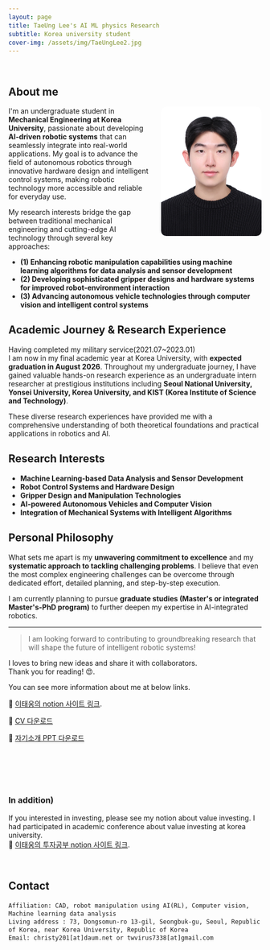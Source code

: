 ```yaml
---
layout: page
title: TaeUng Lee's AI ML physics Research 
subtitle: Korea university student
cover-img: /assets/img/TaeUngLee2.jpg
---
```


<br/>

## About me

<img src="/assets/img/TaeUngLee.jpg" width="200" style="float: right; margin-left: 20px; margin-bottom: 20px; border-radius: 10px;" alt="Profile Picture">


I'm an undergraduate student in **Mechanical Engineering at Korea University**, passionate about developing **AI-driven robotic systems** that can seamlessly integrate into real-world applications. My goal is to advance the field of autonomous robotics through innovative hardware design and intelligent control systems, making robotic technology more accessible and reliable for everyday use.

My research interests bridge the gap between traditional mechanical engineering and cutting-edge AI technology through several key approaches:
- **(1) Enhancing robotic manipulation capabilities using machine learning algorithms for data analysis and sensor development**
- **(2) Developing sophisticated gripper designs and hardware systems for improved robot-environment interaction**
- **(3) Advancing autonomous vehicle technologies through computer vision and intelligent control systems**

## Academic Journey & Research Experience

Having completed my military service(2021.07~2023.01) <br>
I am now in my final academic year at Korea University, with **expected graduation in August 2026**. Throughout my undergraduate journey, I have gained valuable hands-on research experience as an undergraduate intern researcher at prestigious institutions including **Seoul National University, Yonsei University, Korea University, and KIST (Korea Institute of Science and Technology)**.

These diverse research experiences have provided me with a comprehensive understanding of both theoretical foundations and practical applications in robotics and AI.

## Research Interests

- **Machine Learning-based Data Analysis and Sensor Development**
- **Robot Control Systems and Hardware Design**
- **Gripper Design and Manipulation Technologies**
- **AI-powered Autonomous Vehicles and Computer Vision**
- **Integration of Mechanical Systems with Intelligent Algorithms**

## Personal Philosophy

What sets me apart is my **unwavering commitment to excellence** and my **systematic approach to tackling challenging problems**. I believe that even the most complex engineering challenges can be overcome through dedicated effort, detailed planning, and step-by-step execution.

I am currently planning to pursue **graduate studies (Master's or integrated Master's-PhD program)** to further deepen my expertise in AI-integrated robotics.

---

> I am looking forward to contributing to groundbreaking research that will shape the future of intelligent robotic systems!


I loves to bring new ideas and share it with collaborators.  
Thank you for reading! &#128525;.  





You can see more information about me at below links.  

📱 [이태웅의 notion 사이트 링크](https://www.notion.so/notion-a83e608e32364ab0bb56b7ec95b03e77).  

📧 [CV 다운로드](/assets/files/CV_TaeUngLee.pdf)  

🔗 [자기소개 PPT 다운로드](/assets/files/ppt_TaeUngLee.pdf)  


<br>
<br>
<br>
<br>

### In addition)

If you interested in investing, please see my notion about value investing. I had participated in academic conference about value investing at korea university.
<br>
📱 [이태웅의 투자공부 notion 사이트 링크](https://chain-surf-9e6.notion.site/notion-a83e608e32364ab0bb56b7ec95b03e77?pvs=74).  

 
<br>

    

## Contact

```
Affiliation: CAD, robot manipulation using AI(RL), Computer vision, Machine learning data analysis
Living address : 73, Dongsomun-ro 13-gil, Seongbuk-gu, Seoul, Republic of Korea, near Korea University, Republic of Korea
Email: christy201[at]daum.net or twvirus7338[at]gmail.com
```
